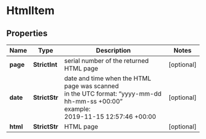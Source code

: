 # HtmlItem


## Properties

| Name | Type | Description | Notes |
|------------ | ------------- | ------------- | -------------|
**page** | **StrictInt** | serial number of the returned HTML page |[optional]|
**date** | **StrictStr** | date and time when the HTML page was scanned<br>in the UTC format: “yyyy-mm-dd hh-mm-ss +00:00”<br>example:<br>2019-11-15 12:57:46 +00:00 |[optional]|
**html** | **StrictStr** | HTML page |[optional]|